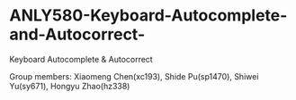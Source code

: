# ANLY580-Keyboard-Autocomplete-and-Autocorrect-
Keyboard Autocomplete &amp; Autocorrect

Group members: Xiaomeng Chen(xc193), Shide Pu(sp1470), Shiwei Yu(sy671), Hongyu Zhao(hz338)
